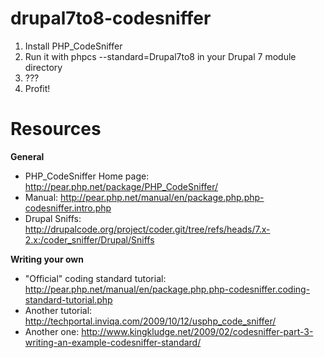 drupal7to8-codesniffer
======================

1. Install PHP_CodeSniffer
2. Run it with phpcs --standard=Drupal7to8 in your Drupal 7 module directory
3. ???
4. Profit!

Resources
=========

**General**

* PHP_CodeSniffer Home page: http://pear.php.net/package/PHP_CodeSniffer/ 
* Manual: http://pear.php.net/manual/en/package.php.php-codesniffer.intro.php
* Drupal Sniffs: http://drupalcode.org/project/coder.git/tree/refs/heads/7.x-2.x:/coder_sniffer/Drupal/Sniffs

**Writing your own**
* "Official" coding standard tutorial: http://pear.php.net/manual/en/package.php.php-codesniffer.coding-standard-tutorial.php
* Another tutorial: http://techportal.inviqa.com/2009/10/12/usphp_code_sniffer/
* Another one: http://www.kingkludge.net/2009/02/codesniffer-part-3-writing-an-example-codesniffer-standard/
